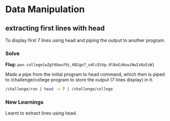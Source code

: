 # Data Manipulation

## extracting first lines with head
To display first 7 lines using head and piping the output to another program. 

### Solve
**Flag:** `pwn.college{wZgYdUwuf9i_KB2gn7_o4CcEVUp.0lNxEzNxwiNwIzNzEzW}`

Made a pipe from the initial program to head command, which then is piped to /challenge/college program to store the output (7 lines display) in it. 

```bash
/challenge/run | head -n 7 | /challenge/college
```

### New Learnings
Learnt to extract lines using head.